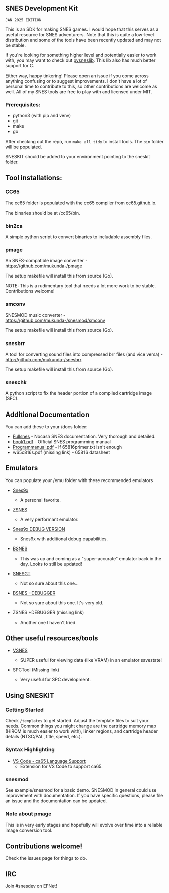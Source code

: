 ## SNES Development Kit

`JAN 2025 EDITION`

This is an SDK for making SNES games. I would hope that this serves as a useful resource
for SNES adventurers. Note that this is quite a low-level distribution and some of the
tools have been recently updated and may not be stable.

If you're looking for something higher level and potentially easier to work with, you may
want to check out [pvsneslib](https://github.com/alekmaul/pvsneslib/tree/master). This lib
also has much better support for C.

Either way, happy tinkering! Please open an issue if you come across anything confusing or
to suggest improvements. I don't have a lot of personal time to contribute to this, so
other contributions are welcome as well. All of my SNES tools are free to play with and
licensed under MIT.

### Prerequisites:

  * python3 (with pip and venv)
  * git
  * make
  * go

After checking out the repo, run `make all tidy` to install tools. The `bin` folder will
be populated.

SNESKIT should be added to your environment pointing to the sneskit folder.

## Tool installations:

### CC65
The cc65 folder is populated with the cc65 compiler from cc65.github.io.

The binaries should be at /cc65/bin.

### bin2ca
A simple python script to convert binaries to includable assembly files.

### pmage
An SNES-compatible image converter - https://github.com/mukunda-/pmage

The setup makefile will install this from source (Go).

NOTE: This is a rudimentary tool that needs a lot more work to be stable. Contributions
welcome!

### smconv
SNESMOD music converter - https://github.com/mukunda-/snesmod/smconv

The setup makefile will install this from source (Go).

### snesbrr
A tool for converting sound files into compressed brr files (and vice versa) - http://github.com/mukunda-/snesbrr

The setup makefile will install this from source (Go).

### sneschk
A python script to fix the header portion of a compiled cartridge image (SFC).

## Additional Documentation
You can add these to your /docs folder:
 * [Fullsnes](https://problemkaputt.de/fullsnes.htm) - Nocash SNES documentation. Very thorough and detailed.
 * [book1.pdf](http://romhacking.net/docs/226/) - Official SNES programming manual
 * [Programmanual.pdf](www.westerndesigncenter.com/wdc/datasheets/Programmanual.pdf) - If 65816primer.txt isn't enough
 * w65c816s.pdf (missing link) - 65816 datasheet

## Emulators
You can populate your /emu folder with these recommended emulators
 * [Snes9x](https://www.snes9x.com/)
   * A personal favorite.

 * [ZSNES](www.zsnes.com)
   * A very performant emulator.

 * [Snes9x DEBUG VERSION](https://www.romhacking.net/utilities/241/)
   * Snes9x with additional debug capabilities.

 * [BSNES](https://bsnes.org/)
   * This was up and coming as a "super-accurate" emulator back in the day. Looks to still be updated!

 * [SNESGT](https://www.zophar.net/snes/snesgt.html)
   * Not so sure about this one...

 * [BSNES +DEBUGGER](https://www.romhacking.net/utilities/273/)
   * Not so sure about this one. It's very old.
 
 * ZSNES +DEBUGGER (missing link)
   * Another one I haven't tried.

## Other useful resources/tools
 * [VSNES](http://romhacking.net/utils/274/)
   * SUPER useful for viewing data (like VRAM) in an emulator savestate!
   
 * SPCTool (Missing link)
   * Very useful for SPC development.

## Using SNESKIT

### Getting Started
Check `/templates` to get started. Adjust the template files to suit your needs. Common
things you might change are the cartridge memory map (HiROM is much easier to work with),
linker regions, and cartridge header details (NTSC/PAL, title, speed, etc.).

### Syntax Highlighting

 * [VS Code - ca65 Language Support](https://marketplace.visualstudio.com/items?itemName=tlgkccampbell.code-ca65)
   * Extension for VS Code to support ca65.

### snesmod
See example/snesmod for a basic demo. SNESMOD in general could use improvement with
documentation. If you have specific questions, please file an issue and the documentation
can be updated.

### Note about pmage
This is in very early stages and hopefully will evolve over time into a reliable image
conversion tool.

## Contributions welcome!
Check the issues page for things to do.

## IRC
Join #snesdev on EFNet!
